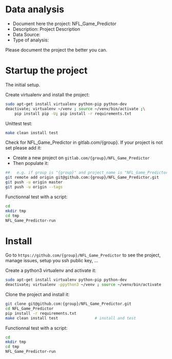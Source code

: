 # Data analysis
- Document here the project: NFL_Game_Predictor
- Description: Project Description
- Data Source:
- Type of analysis:

Please document the project the better you can.

# Startup the project

The initial setup.

Create virtualenv and install the project:
```bash
sudo apt-get install virtualenv python-pip python-dev
deactivate; virtualenv ~/venv ; source ~/venv/bin/activate ;\
    pip install pip -U; pip install -r requirements.txt
```

Unittest test:
```bash
make clean install test
```

Check for NFL_Game_Predictor in gitlab.com/{group}.
If your project is not set please add it:

- Create a new project on `gitlab.com/{group}/NFL_Game_Predictor`
- Then populate it:

```bash
##   e.g. if group is "{group}" and project_name is "NFL_Game_Predictor"
git remote add origin git@github.com:{group}/NFL_Game_Predictor.git
git push -u origin master
git push -u origin --tags
```

Functionnal test with a script:

```bash
cd
mkdir tmp
cd tmp
NFL_Game_Predictor-run
```

# Install

Go to `https://github.com/{group}/NFL_Game_Predictor` to see the project, manage issues,
setup you ssh public key, ...

Create a python3 virtualenv and activate it:

```bash
sudo apt-get install virtualenv python-pip python-dev
deactivate; virtualenv -ppython3 ~/venv ; source ~/venv/bin/activate
```

Clone the project and install it:

```bash
git clone git@github.com:{group}/NFL_Game_Predictor.git
cd NFL_Game_Predictor
pip install -r requirements.txt
make clean install test                # install and test
```
Functionnal test with a script:

```bash
cd
mkdir tmp
cd tmp
NFL_Game_Predictor-run
```

